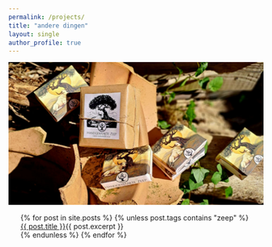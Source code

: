 ```yaml
---
permalink: /projects/
title: "andere dingen"
layout: single
author_profile: true
---
```

![zeep verpakkingen](/assets/images/zeep1.jpg "mooie zeepjes")

<ul style="list-style-type: none;">
{% for post in site.posts %}
    {% unless post.tags contains "zeep" %}
        <li><a href="{{ post.url }}">{{ post.title }}</a>{{ post.excerpt }}</li>
    {% endunless %}
{% endfor %}
</ul>


